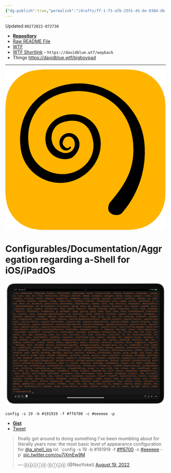 ```yaml
---
{"dg-publish":true,"permalink":"/drafts/ff-1-f3-afb-2551-45-de-9384-db-403-f48-ff-55-2/","dgHomeLink":true,"dgPassFrontmatter":false}
---
```


Updated `08272022-072730`

- [**Repository**](https://github.com/extratone/)
- [Raw README File](https://raw.githubusercontent.com/extratone/bilge/curation/master/README.md)
- [WTF](https://davidblue.wtf/drafts/FF1F3AFB-2551-45DE-9384-DB403F48FF55.html)
- [WTF Shortlink](https://davidblue.wtf/wayback) - `https://davidblue.wtf/wayback`
- Things
https://davidblue.wtf/bigboypad
---

[![a-Shell Icon](https://github.com/extratone/aShell/raw/main/brand/icon.png)](https://apps.apple.com/us/app/a-shell/id1473805438)

# Configurables/Documentation/Aggregation regarding a-Shell for iOS/iPadOS


[![Appearance Configuration - 08182022-234900](https://github.com/extratone/aShell/raw/main/frames/AppearanceConfiguration.png)](https://www.icloud.com/sharedalbum/#B0eGgZLKuQ6jVn;F37E20DE-43D4-4BC3-A1CA-512325B8C6D0)

`config -s 19 -b #191919 -f #ff6700 -c #eeeeee -p`

<script src="https://gist.github.com/extratone/3dc1b090622bb56b49976351f0741b5d.js"></script>

- [**Gist**](https://gist.github.com/extratone/3dc1b090622bb56b49976351f0741b5d)
- [Tweet](https://twitter.com/NeoYokel/status/1560489530607763457)

<blockquote class="twitter-tweet"><p lang="en" dir="ltr">finally got around to doing something I&#39;ve been mumbling about for literally years now: the most basic level of appearance configuration for <a href="https://twitter.com/a_Shell_iOS?ref_src=twsrc%5Etfw">@a_shell_ios</a> lol. `config -s 19 -b #191919 -f <a href="https://twitter.com/hashtag/ff6700?src=hash&amp;ref_src=twsrc%5Etfw">#ff6700</a> -c <a href="https://twitter.com/hashtag/eeeeee?src=hash&amp;ref_src=twsrc%5Etfw">#eeeeee</a> -p` <a href="https://t.co/ou7iXmEw9M">pic.twitter.com/ou7iXmEw9M</a></p>&mdash; ⓓⓐⓥⓘⓓ ⓑⓛⓤⓔ (@NeoYokel) <a href="https://twitter.com/NeoYokel/status/1560489530607763457?ref_src=twsrc%5Etfw">August 19, 2022</a></blockquote> <script async src="https://platform.twitter.com/widgets.js" charset="utf-8"></script>